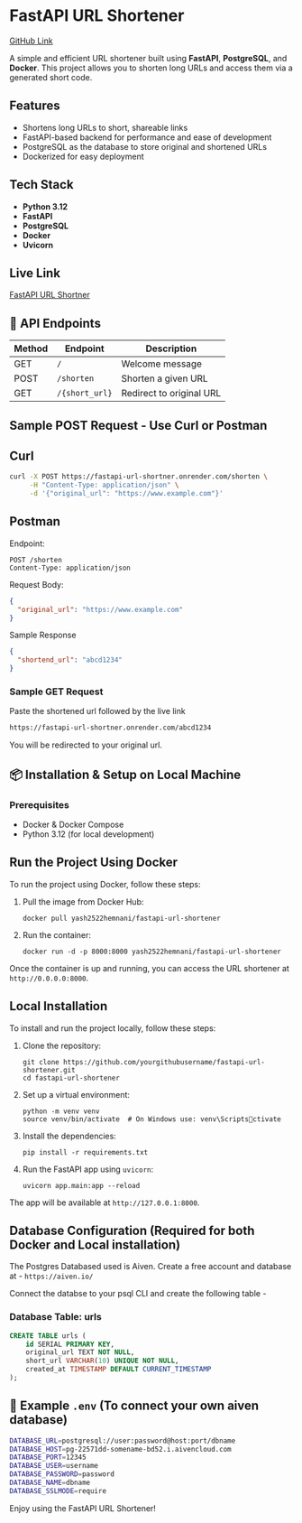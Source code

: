 
# FastAPI URL Shortener
[GitHub Link](https://github.com/yash25hemnani/fastapi-url-shortner)

A simple and efficient URL shortener built using **FastAPI**, **PostgreSQL**, and **Docker**. This project allows you to shorten long URLs and access them via a generated short code.

## Features

- Shortens long URLs to short, shareable links
- FastAPI-based backend for performance and ease of development
- PostgreSQL as the database to store original and shortened URLs
- Dockerized for easy deployment

## Tech Stack

- **Python 3.12**
- **FastAPI**
- **PostgreSQL**
- **Docker**
- **Uvicorn**

## Live Link
[FastAPI URL Shortner](https://fastapi-url-shortner.onrender.com/)

## 🧪 API Endpoints

| Method | Endpoint       | Description             |
|--------|----------------|-------------------------|
| GET    | `/`            | Welcome message         |
| POST   | `/shorten`     | Shorten a given URL     |
| GET    | `/{short_url}` | Redirect to original URL|

## Sample POST Request - Use Curl or Postman

## Curl
```bash
curl -X POST https://fastapi-url-shortner.onrender.com/shorten \
     -H "Content-Type: application/json" \
     -d '{"original_url": "https://www.example.com"}'
```

## Postman
Endpoint:
```http
POST /shorten
Content-Type: application/json
```

Request Body:
```json
{
  "original_url": "https://www.example.com"
}
```

Sample Response
```json
{
  "shortend_url": "abcd1234"
}
```

### Sample GET Request
Paste the shortened url followed by the live link

```bash
https://fastapi-url-shortner.onrender.com/abcd1234
```

You will be redirected to your original url.


## 📦 Installation & Setup on Local Machine

### Prerequisites

- Docker & Docker Compose
- Python 3.12 (for local development)

## Run the Project Using Docker
To run the project using Docker, follow these steps:

1. Pull the image from Docker Hub:
   ```
   docker pull yash2522hemnani/fastapi-url-shortener
   ```

2. Run the container:
   ```
   docker run -d -p 8000:8000 yash2522hemnani/fastapi-url-shortener
   ```

Once the container is up and running, you can access the URL shortener at `http://0.0.0.0:8000`.

## Local Installation
To install and run the project locally, follow these steps:

1. Clone the repository:
   ```
   git clone https://github.com/yourgithubusername/fastapi-url-shortener.git
   cd fastapi-url-shortener
   ```

2. Set up a virtual environment:
   ```
   python -m venv venv
   source venv/bin/activate  # On Windows use: venv\Scriptsctivate
   ```

3. Install the dependencies:
   ```
   pip install -r requirements.txt
   ```

4. Run the FastAPI app using `uvicorn`:
   ```
   uvicorn app.main:app --reload
   ```

The app will be available at `http://127.0.0.1:8000`.

## Database Configuration (Required for both Docker and Local installation)
The Postgres Databased used is Aiven. 
Create a free account and database at - `https://aiven.io/`

Connect the databse to your psql CLI and create the following table - 

### Database Table: urls
```sql
CREATE TABLE urls (
    id SERIAL PRIMARY KEY,
    original_url TEXT NOT NULL,
    short_url VARCHAR(10) UNIQUE NOT NULL,
    created_at TIMESTAMP DEFAULT CURRENT_TIMESTAMP
);
```

## 🧾 Example `.env` (To connect your own aiven database)

```bash
DATABASE_URL=postgresql://user:password@host:port/dbname
DATABASE_HOST=pg-22571dd-somename-bd52.i.aivencloud.com
DATABASE_PORT=12345
DATABASE_USER=username
DATABASE_PASSWORD=password
DATABASE_NAME=dbname
DATABASE_SSLMODE=require
```

Enjoy using the FastAPI URL Shortener!
